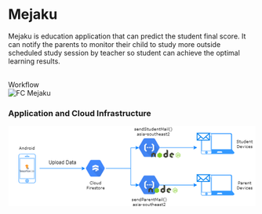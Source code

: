# Mejaku

Mejaku is education application that can predict the student final score. It can notify the parents to monitor their child to study more outside scheduled study session by teacher so student can achieve the optimal learning results.

<br>
Workflow
<br>
<img width="431" alt="FC Mejaku" src="https://user-images.githubusercontent.com/58942967/121347005-efa3fb00-c950-11eb-976d-6279ca46ce7a.png"><br>

<h3>Application and Cloud Infrastructure</h3>
<img widht="400" alt=cloud-infastructure src="https://github.com/yusufherianto/mejaku/blob/main/img/cloudDesign.png">
